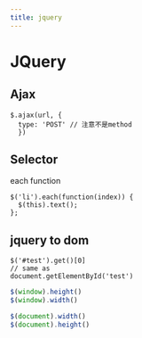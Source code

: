 ```yaml
---
title: jquery
---
```

# JQuery

## Ajax

```
$.ajax(url, {
  type: 'POST' // 注意不是method
  })
```

## Selector

each function

```
$('li').each(function(index)) {
  $(this).text();
};
```

## jquery to dom

```
$('#test').get()[0]
// same as
document.getElementById('test')
```


```js
$(window).height()
$(window).width()

$(document).width()
$(document).height()
```
